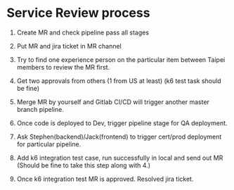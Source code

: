# Service Review process

1. Create MR and check pipeline pass all stages

2. Put MR and jira ticket in MR channel

3. Try to find one experience person on the particular item between Taipei members to review the MR first.

4. Get two approvals from others (1 from US at least) (k6 test task should be fine)

5. Merge MR by yourself and Gitlab CI/CD will trigger another master branch pipeline.

6. Once code is deployed to Dev, trigger pipeline stage for QA deployment.

7. Ask Stephen(backend)/Jack(frontend) to trigger cert/prod deployment for particular pipeline.

8. Add k6 integration test case, run successfully in local and send out MR (Should be fine to take this step along with 4.)

9. Once k6 integration test MR is approved. Resolved jira ticket.
